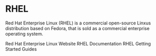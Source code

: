 # RHEL

Red Hat Enterprise Linux (RHEL) is a commercial open-source Linxus distribution based on Fedora, that is sold as a commercial enterprise operating system.

<BadgeLink badgeText='Official Website' colorScheme='blue' href='https://www.redhat.com/en/technologies/linux-platforms/enterprise-linux'>Red Hat Enterprise Linux Website</BadgeLink>
<BadgeLink badgeText='Official Documentation' colorScheme='blue' href='https://access.redhat.com/documentation/en-us/red_hat_enterprise_linux/'>RHEL Documentation</BadgeLink>
<BadgeLink badgeText='Getting Started' colorScheme='blue' href='https://www.redhat.com/en/technologies/linux-platforms/enterprise-linux/get-started'>RHEL Getting Started Guides</BadgeLink>
